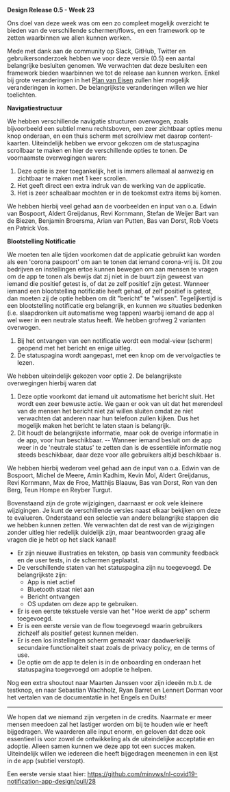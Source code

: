 **Design Release 0.5 - Week 23**

Ons doel van deze week was om een zo compleet mogelijk overzicht te bieden van de verschillende schermen/flows, en een framework op te zetten waarbinnen we allen kunnen werken.

Mede met dank aan de community op Slack, GitHub, Twitter en gebruikersonderzoek hebben we voor deze versie (0.5) een aantal belangrijke besluiten genomen. We verwachten dat deze besluiten een framework bieden waarbinnen we tot de release aan kunnen werken. Enkel bij grote veranderingen in het [Plan van Eisen](https://github.com/minvws/nl-covid19-notification-app-coordination/tree/master/requirements) zullen hier mogelijk veranderingen in komen. De belangrijkste veranderingen willen we hier toelichten.

**Navigatiestructuur**

We hebben verschillende navigatie structuren overwogen, zoals bijvoorbeeld een subtiel menu rechtsboven, een zeer zichtbaar opties menu knop onderaan, en een thuis scherm met scrollview met daarop content-kaarten. Uiteindelijk hebben we ervoor gekozen om de statuspagina scrollbaar te maken en hier de verschillende opties te tonen. De voornaamste overwegingen waren:

1. Deze optie is zeer toegankelijk, het is immers allemaal al aanwezig en zichtbaar te maken met 1 keer scrollen.
2. Het geeft direct een extra indruk van de werking van de applicatie.
3. Het is zeer schaalbaar mochten er in de toekomst extra items bij komen.

We hebben hierbij veel gehad aan de voorbeelden en input van o.a. Edwin van Bospoort, Aldert Greijdanus, Revi Kornmann, Stefan de Weijer Bart van de Biezen, Benjamin Broersma, Arian van Putten, Bas van Dorst, Rob Voets en Patrick Vos.

**Blootstelling Notificatie**

We moeten ten alle tijden voorkomen dat de applicatie gebruikt kan worden als een &#39;corona paspoort&#39; om aan te tonen dat iemand corona-vrij is. Dit zou bedrijven en instellingen ertoe kunnen bewegen om aan mensen te vragen om de app te tonen als bewijs dat zij niet in de buurt zijn geweest van iemand die positief getest is, of dat ze zelf positief zijn getest. Wanneer iemand een blootstelling notificatie heeft gehad, of zelf positief is getest, dan moeten zij de optie hebben om dit &quot;bericht&quot; te &quot;wissen&quot;. Tegelijkertijd is een blootstelling notificatie erg belangrijk, en kunnen we situaties bedenken (i.e. slaapdronken uit automatisme weg tappen) waarbij iemand de app al wel weer in een neutrale status heeft. We hebben grofweg 2 varianten overwogen.

1. Bij het ontvangen van een notificatie wordt een modal-view (scherm) geopend met het bericht en enige uitleg.
2. De statuspagina wordt aangepast, met een knop om de vervolgacties te lezen.

We hebben uiteindelijk gekozen voor optie 2. De belangrijkste overwegingen hierbij waren dat

1. Deze optie voorkomt dat iemand uit automatisme het bericht sluit. Het wordt een zeer bewuste actie. We gaan er ook van uit dat het merendeel van de mensen het bericht niet zal willen sluiten omdat ze niet verwachten dat anderen naar hun telefoon zullen kijken. Dus het mogelijk maken het bericht te laten staan is belangrijk.
2. Dit houdt de belangrijkste informatie, maar ook de overige informatie in de app, voor hun beschikbaar. -- Wanneer iemand besluit om de app weer in de &#39;neutrale status&#39; te zetten dan is de essentiële informatie nog steeds beschikbaar, daar deze voor alle gebruikers altijd beschikbaar is.

We hebben hierbij wederom veel gehad aan de input van o.a. Edwin van de Bospoort, Michel de Meere, Amin Kadhim, Kevin Mol, Aldert Greijdanus, Revi Kornmann, Max de Froe, Matthijs Blaauw, Bas van Dorst, Ron van den Berg, Teun Hompe en Reyber Turgut.

Bovenstaand zijn de grote wijzigingen, daarnaast er ook vele kleinere wijzigingen. Je kunt de verschillende versies naast elkaar bekijken om deze te evalueren. Onderstaand een selectie van andere belangrijke stappen die we hebben kunnen zetten. We verwachten dat de rest van de wijzigingen zonder uitleg hier redelijk duidelijk zijn, maar beantwoorden graag alle vragen die je hebt op het slack kanaal!

- Er zijn nieuwe illustraties en teksten, op basis van community feedback en de user tests, in de schermen geplaatst.
- De verschillende staten van het statuspagina zijn nu toegevoegd. De belangrijkste zijn:
  - App is niet actief
  - Bluetooth staat niet aan
  - Bericht ontvangen
  - OS updaten om deze app te gebruiken.
- Er is een eerste tekstuele versie van het &quot;Hoe werkt de app&quot; scherm toegevoegd.
- Er is een eerste versie van de flow toegevoegd waarin gebruikers zichzelf als positief getest kunnen melden.
- Er is een los instellingen scherm gemaakt waar daadwerkelijk secundaire functionaliteit staat zoals de privacy policy, en de terms of use.
- De optie om de app te delen is in de onboarding en onderaan het statuspagina toegevoegd om adoptie te helpen.

Nog een extra shoutout naar Maarten Janssen voor zijn ideeën m.b.t. de testknop, en naar Sebastian Wachholz, Ryan Barret en Lennert Dorman voor het vertalen van de documentatie in het Engels en Duits!

---

We hopen dat we niemand zijn vergeten in de credits. Naarmate er meer mensen meedoen zal het lastiger worden om bij te houden wie er heeft bijgedragen. We waarderen alle input enorm, en geloven dat deze ook essentieel is voor zowel de ontwikkeling als de uiteindelijke acceptatie en adoptie. Alleen samen kunnen we deze app tot een succes maken. Uiteindelijk willen we iedereen die heeft bijgedragen meenemen in een lijst in de app (subtiel verstopt).

Een eerste versie staat hier: https://github.com/minvws/nl-covid19-notification-app-design/pull/28
